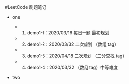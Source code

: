 #LeetCode 刷题笔记

- one

  - 1. demo1-1：2020/03/16 每日一题 最初规划
  - 2. demo1-2：2020/03/32 二次规划 （数组 tag）
  - 3. demo1-3：2020/04/18 二次规划 （二分查找 tag）
  - 4. demo1-4：2020/03/32 （数组 tag）中等难度

- two
